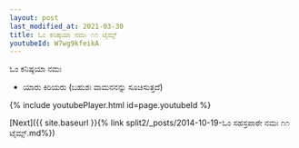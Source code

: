 ```yaml
---
layout: post
last_modified_at: 2021-03-30
title: ಓಂ ಕನಿಷ್ಠಯಾ ನಮಃ ೧೧ ಟೈಮ್ಸ್
youtubeId: W7wg9kfeikA
---
```

 
 
 ಓಂ ಕನಿಷ್ಠಯಾ ನಮಃ  
 
 -  ಯಾರು ಕಿರಿಯರು (ಬಹುಶಃ ವಾಮನನನ್ನು ಸೂಚಿಸುತ್ತದೆ) 
 
  
 
  
 
 
 
 
 
 


{% include youtubePlayer.html id=page.youtubeId %}
 
[Next]({{ site.baseurl }}{% link  split2/_posts/2014-10-19-ಓಂ ಸಹಸ್ರಪಾಠೇ ನಮಃ ೧೧ ಟೈಮ್ಸ್.md%})
 

